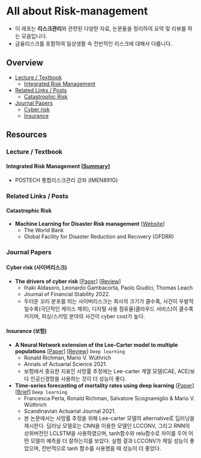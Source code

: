 # All about Risk-management

- 이 레포는 **리스크관리**와 관련된 다양한 자료, 논문들을 정리하여 요약 및 리뷰를 하는 모음입니다.
- 금융리스크를 포함하여 일상생활 속 전반적인 리스크에 대해서 다룹니다.

## Overview

- [Lecture / Textbook](#lecture--textbook)
  - [Integrated Risk Management](#integrated-risk-management)
- [Related Links / Posts](#related-links--posts)
  - [Catastrophic Risk](#catastrophic-risk)
- [Journal Papers](#journal-papers)
  - [Cyber risk](#cyber-risk-(사이버리스크)**)
  - [Insurance](#insurance-(보험))

## Resources

### Lecture / Textbook

#### **Integrated Risk Management** [[Summary](./lectures/Integrated--Risk--Management/)]

- POSTECH 통합리스크관리 강좌 (IMEN891G)



### Related Links / Posts

#### **Catastrophic Risk** 

- **Machine Learning for Disaster Risk management** [[Website](https://www.gfdrr.org/sites/default/files/publication/181222_WorldBank_DisasterRiskManagement_Ebook_D6.pdf)]
  - The World Bank
  - Global Facility for Disaster Reduction and Recovery (GFDRR)



### Journal Papers

#### **Cyber risk (사이버리스크)**

- **The drivers of cyber risk** [[Paper](./papers/Aldasoro_JFS_2022.pdf)] [[Review](./review/the_drivers_of_cyber_risk.md)]
  - Iñaki Aldasoro, Leonardo Gambacorta, Paolo Giudici, Thomas Leach
  - Journal of Financial Stability 2022.
  - 두터운 꼬리 분포를 띄는 사이버리스크는 회사의 크기가 클수록, 사건이 우발적일수록(극단적인 케이스 제외), 디지털 사용 점유율(클라우드 서비스)이 클수록 커지며, 피싱/스키밍 분야의 사건이 cyber cost가 높다.



#### **Insurance (보험)**

- **A Neural Network extension of the Lee-Carter model to multiple populations** [[Paper](./papers/Richman_and_Wuthrich_AAS_2021.pdf)] [[Review](https://newindow.tistory.com/319)] `Deep learning`
  - Ronald Richman, Mario V. Wüthrich
  - Annals of Actuarial Science 2021.
  - 보험에서 중요한 지표인 사망률 추정에는 Lee-carter 계열 모델(CAE, ACE)보다 인공신경망을 사용하는 것이 더 성능이 좋다.
- **Time-series forecasting of mortality rates using deep learning** [[Paper](./papers/Perla_et_al_SAJ_2021.pdf)] [[Brief]()] `Deep learning`
  - Francesca Perla, Ronald Richman, Salvatore Scognamiglio & Mario V. Wüthrich
  - Scandinavian Actuarial Journal 2021.
  - 본 논문에서는 사망률 추정을 위해 Lee-carter 모델의 alternative로 딥러닝을 제시한다. 딥러닝 모델로는 CNN을 이용한 모델인 LCCONV, 그리고 RNN의 상위버전인 LCLSTM을 사용하였으며, tanh함수와 relu함수로 차이를 두어 어떤 모델이 예측을 더 잘하는지를 보았다. 실험 결과 LCCONV가 제일 성능이 좋았으며, 전반적으로 tanh 함수를 사용했을 때 성능이 더 좋았다.
